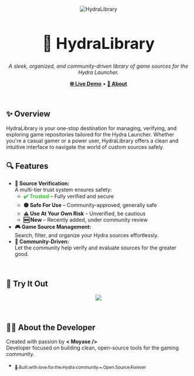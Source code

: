 <!-- HEADER -->
<p align="center">
  <img src="https://img.shields.io/badge/HydraLibrary-Game%20Source%20Manager-blueviolet?style=for-the-badge&logo=dragon" alt="HydraLibrary"/>
</p>

<h1 align="center" style="font-size: 3em;">🐉 HydraLibrary</h1>

<p align="center">
  <i>A sleek, organized, and community-driven library of game sources for the Hydra Launcher.</i>
</p>

<p align="center">
  <a href="https://library.hydra.wiki"><strong>🌐 Live Demo</strong></a> •
  <a href="https://moyasee.github.io/HydraLibrary/about.html?utm_source=chatgpt.com"><strong>📖 About</strong></a>
</p>

<br/>

<!-- ABOUT -->
<h2>✨ Overview</h2>

<p>
HydraLibrary is your one-stop destination for managing, verifying, and exploring game repositories tailored for the Hydra Launcher. Whether you're a casual gamer or a power user, HydraLibrary offers a clean and intuitive interface to navigate the world of custom sources safely.
</p>

<!-- FEATURES -->
<h2>🔍 Features</h2>

<ul>
  <li><strong>🔐 Source Verification:</strong> 
    <br/>A multi-tier trust system ensures safety:
    <ul>
      <li><span style="color:limegreen;"><strong>✔️ Trusted</strong></span> – Fully verified and secure</li>
      <li><strong>🟡 Safe For Use</strong> – Community-approved, generally safe</li>
      <li><strong>⚠️ Use At Your Own Risk</strong> – Unverified, be cautious</li>
      <li><strong>🆕 New</strong> – Recently added, under community review</li>
    </ul>
  </li>
  <li><strong>🎮 Game Source Management:</strong> 
    <br/>Search, filter, and organize your Hydra sources effortlessly.</li>
  <li><strong>🤝 Community-Driven:</strong> 
    <br/>Let the community help verify and evaluate sources for the greater good.</li>
</ul>

<br/>

<!-- DEMO -->
<h2>🚀 Try It Out</h2>

<p align="center">
  <a href="https://library.hydra.wiki/HydraLibrary/">
    <img src="https://img.shields.io/badge/Open-HydraLibrary-1e1e2f?style=for-the-badge&logo=github&logoColor=white" />
  </a>
</p>

<br/>

<!-- AUTHOR -->
<h2>👨‍💻 About the Developer</h2>

<p>
  Created with passion by <strong>&lt; Moyase /&gt;</strong><br/>
  Developer focused on building clean, open-source tools for the gaming community.
</p>

<ul>
  <li><a href="https://library.hydra.wiki>🎯 Search Engine for games</a> – Check if a game is included in Hydra sources</li>
</ul>

<br/>

<hr/>

<p align="center">
  <sub>🐲 Built with love for the Hydra community • Open Source Forever</sub>
</p>